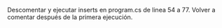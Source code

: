 Descomentar y ejecutar inserts en program.cs de linea 54 a 77.
Volver a comentar después de la primera ejecución.